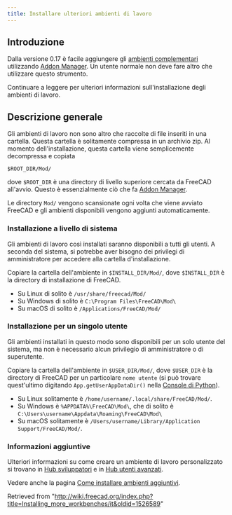 ```yaml
---
title: Installare ulteriori ambienti di lavoro
---
```

## Introduzione

Dalla versione 0.17 è facile aggiungere gli [ambienti complementari](/External_workbenches/it "External workbenches/it") utilizzando [Addon Manager](/Std_AddonMgr/it "Std AddonMgr/it"). Un utente normale non deve fare altro che utilizzare questo strumento.

Continuare a leggere per ulteriori informazioni sull'installazione degli ambienti di lavoro.

## Descrizione generale

Gli ambienti di lavoro non sono altro che raccolte di file inseriti in una cartella. Questa cartella è solitamente compressa in un archivio zip. Al momento dell'installazione, questa cartella viene semplicemente decompressa e copiata

```
$ROOT_DIR/Mod/

```

dove `$ROOT_DIR` è una directory di livello superiore cercata da FreeCAD all'avvio. Questo è essenzialmente ciò che fa [Addon Manager](/Std_AddonMgr/it "Std AddonMgr/it").

Le directory `Mod/` vengono scansionate ogni volta che viene avviato FreeCAD e gli ambienti disponibili vengono aggiunti automaticamente.

### Installazione a livello di sistema

Gli ambienti di lavoro così installati saranno disponibili a tutti gli utenti. A seconda del sistema, si potrebbe aver bisogno dei privilegi di amministratore per accedere alla cartella d'installazione.

Copiare la cartella dell'ambiente in `$INSTALL_DIR/Mod/`, dove `$INSTALL_DIR` è la directory di installazione di FreeCAD.

* Su Linux di solito è `/usr/share/freecad/Mod/`
* Su Windows di solito è `C:\Program Files\FreeCAD\Mod\`
* Su macOS di solito è `/Applications/FreeCAD/Mod/`

### Installazione per un singolo utente

Gli ambienti installati in questo modo sono disponibili per un solo utente del sistema, ma non è necessario alcun privilegio di amministratore o di superutente.

Copiare la cartella dell'ambiente in `$USER_DIR/Mod/`, dove `$USER_DIR` è la directory di FreeCAD per un particolare `nome utente` (si può trovare quest'ultimo digitando `App.getUserAppDataDir()` nella [Console di Python](/Python_console/it "Python console/it")).

* Su Linux solitamente è `/home/username/.local/share/FreeCAD/Mod/`.
* Su Windows è `%APPDATA%\FreeCAD\Mod\`, che di solito è `C:\Users\username\Appdata\Roaming\FreeCAD\Mod\`
* Su macOS solitamente è `/Users/username/Library/Application Support/FreeCAD/Mod/`.

### Informazioni aggiuntive

Ulteriori informazioni su come creare un ambiente di lavoro personalizzato si trovano in [Hub sviluppatori](/Developer_hub/it "Developer hub/it") e in [Hub utenti avanzati](/Power_users_hub/it "Power users hub/it").

Vedere anche la pagina [Come installare ambienti aggiuntivi](/How_to_install_additional_workbenches/it "How to install additional workbenches/it").

Retrieved from "<http://wiki.freecad.org/index.php?title=Installing_more_workbenches/it&oldid=1526589>"